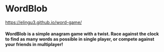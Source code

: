 # WordBlob
https://elingu3.github.io/word-game/


#### WordBlob is a simple anagram game with a twist. Race against the clock to find as many words as possible in single player, or compete against your friends in multiplayer! 
      
